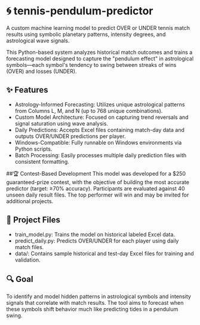 # 🌀 tennis-pendulum-predictor
A custom machine learning model to predict OVER or UNDER tennis match results using symbolic planetary patterns, intensity degrees, and astrological wave signals.

This Python-based system analyzes historical match outcomes and trains a forecasting model designed to capture the "pendulum effect" in astrological symbols—each symbol's tendency to swing between streaks of wins (OVER) and losses (UNDER).

## ✨ Features
- Astrology-Informed Forecasting: Utilizes unique astrological patterns from Columns L, M, and N (up to 768 unique combinations).
- Custom Model Architecture: Focused on capturing trend reversals and signal saturation using wave analysis.
- Daily Predictions: Accepts Excel files containing match-day data and outputs OVER/UNDER predictions per player.
- Windows-Compatible: Fully runnable on Windows environments via Python scripts.
- Batch Processing: Easily processes multiple daily prediction files with consistent formatting.

##🏆 Contest-Based Development
This model was developed for a $250 guaranteed-prize contest, with the objective of building the most accurate predictor (target: ≥70% accuracy).
Participants are evaluated against 40 unseen daily result files. The top performer will win and may be invited for additional projects.

## 📂 Project Files
- train_model.py: Trains the model on historical labeled Excel data.
- predict_daily.py: Predicts OVER/UNDER for each player using daily match files.
- data/: Contains sample historical and test-day Excel files for training and validation.

## 🔍 Goal
To identify and model hidden patterns in astrological symbols and intensity signals that correlate with match results. The tool aims to forecast when these symbols shift behavior much like predicting tides in a pendulum swing.
